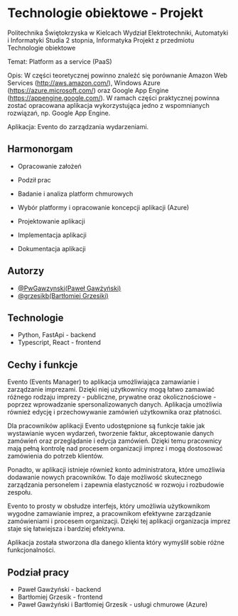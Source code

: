 
# Technologie obiektowe - Projekt

Politechnika Świętokrzyska w Kielcach
Wydział Elektrotechniki, Automatyki i Informatyki
Studia 2 stopnia, Informatyka
Projekt z przedmiotu Technologie obiektowe 

Temat: 
Platform as a service (PaaS)

Opis:
W części teoretycznej powinno znaleźć się porównanie Amazon Web Services (http://aws.amazon.com/), Windows Azure (https://azure.microsoft.com/) oraz Google App Engine (https://appengine.google.com/). W ramach części praktycznej powinna zostać opracowana aplikacja wykorzystująca jedno z wspomnianych rozwiązań, np. Google App Engine.

Aplikacja: Evento do zarządzania wydarzeniami.

##  Harmonorgam 

- Opracowanie założeń

- Podził prac

- Badanie i analiza platform chmurowych

- Wybór platformy i opracowanie koncepcji aplikacji (Azure)

- Projektowanie aplikacji

- Implementacja aplikacji

- Dokumentacja aplikacji

## Autorzy

- [@PwGawzynski(Paweł Gawżyński)](https://github.com/PwGawzynski)
- [@grzesikb(Bartłomiej Grzesiki)](https://github.com/grzesikb)


## Technologie

- Python, FastApi - backend
- Typescript, React - frontend

## Cechy i funkcje

Evento (Events Manager) to aplikacja umożliwiająca zamawianie i zarządzanie imprezami. Dzięki niej użytkownicy mogą łatwo zamawiać różnego rodzaju imprezy - publiczne, prywatne oraz okolicznościowe - poprzez wprowadzanie spersonalizowanych danych. Aplikacja umożliwia również edycję i przechowywanie zamówień użytkownika oraz płatności. 

Dla pracowników aplikacji Evento udostępnione są funkcje takie jak wystawianie wycen wydarzeń, tworzenie faktur, akceptowanie danych zamówień oraz przeglądanie i edycja zamówień. Dzięki temu pracownicy mają pełną kontrolę nad procesem organizacji imprez i mogą dostosować zamówienia do potrzeb klientów.

Ponadto, w aplikacji istnieje również konto administratora, które umożliwia dodawanie nowych pracowników. To daje możliwość skutecznego zarządzania personelem i zapewnia elastyczność w rozwoju i rozbudowie zespołu.

Evento to prosty w obsłudze interfejs, który umożliwia użytkownikom wygodne zamawianie imprez, a pracownikom efektywne zarządzanie zamówieniami i procesem organizacji. Dzięki tej aplikacji organizacja imprez staje się łatwiejsza i bardziej efektywna.

Aplikacja została stworzona dla danego klienta który wymyślił sobie różne funkcjonalności.

## Podział pracy

- Paweł Gawżyński - backend
- Bartłomiej Grzesik - frontend
- Paweł Gawżyński i Bartłomiej Grzesik - usługi chmurowe (Azure)
